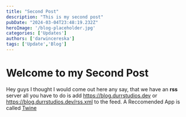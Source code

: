 ```yaml
---
title: "Second Post"
description: "This is my second post"
pubDate: "2024-03-04T23:48:19.232Z"
heroImage: '/blog-placeholder.jpg'
categories: ['Updates']
authors: ['darwincereska']
tags: ['Update','Blog']
---
```

# Welcome to my Second Post
Hey guys I thought I would come out here any say, that we have an **rss** server all you have to do is add https://blog.durrstudios.dev or https://blog.durrstudios.dev/rss.xml to the feed.
 A Reccomended App is called [Twine](https://github.com/msasikanth/twine)
